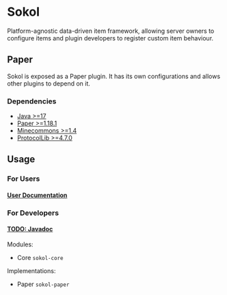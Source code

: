 # Sokol

Platform-agnostic data-driven item framework, allowing server owners to configure items
and plugin developers to register custom item behaviour.

## Paper

Sokol is exposed as a Paper plugin. It has its own configurations and allows other plugins
to depend on it.

### Dependencies

* [Java >=17](https://adoptium.net/)
* [Paper >=1.18.1](https://papermc.io/)
* [Minecommons >=1.4](https://gitlab.com/aecsocket/minecommons)
* [ProtocolLib >=4.7.0](https://www.spigotmc.org/resources/protocollib.1997/)

## Usage

### For Users

#### [User Documentation](https://github.com/aecsocket/sokol/wiki)

### For Developers

#### [TODO: Javadoc]()

Modules:
* Core `sokol-core`

Implementations:
* Paper `sokol-paper`

